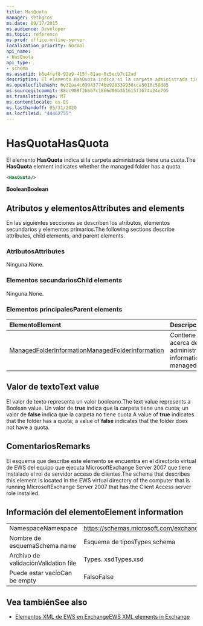 ```yaml
---
title: HasQuota
manager: sethgros
ms.date: 09/17/2015
ms.audience: Developer
ms.topic: reference
ms.prod: office-online-server
localization_priority: Normal
api_name:
- HasQuota
api_type:
- schema
ms.assetid: b6e4fef0-92a9-415f-81ae-0c5ecb7c12ad
description: El elemento HasQuota indica si la carpeta administrada tiene una cuota.
ms.openlocfilehash: 6e32aa4c69943774be928339936cca5016c58d85
ms.sourcegitcommit: 88ec988f2bb67c1866d06b361615f3674a24e795
ms.translationtype: MT
ms.contentlocale: es-ES
ms.lasthandoff: 05/31/2020
ms.locfileid: "44462755"
---
```

# <a name="hasquota"></a><span data-ttu-id="fdee3-103">HasQuota</span><span class="sxs-lookup"><span data-stu-id="fdee3-103">HasQuota</span></span>

<span data-ttu-id="fdee3-104">El elemento **HasQuota** indica si la carpeta administrada tiene una cuota.</span><span class="sxs-lookup"><span data-stu-id="fdee3-104">The **HasQuota** element indicates whether the managed folder has a quota.</span></span> 
  
```xml
<HasQuota/>
```

 <span data-ttu-id="fdee3-105">**Boolean**</span><span class="sxs-lookup"><span data-stu-id="fdee3-105">**Boolean**</span></span>
## <a name="attributes-and-elements"></a><span data-ttu-id="fdee3-106">Atributos y elementos</span><span class="sxs-lookup"><span data-stu-id="fdee3-106">Attributes and elements</span></span>

<span data-ttu-id="fdee3-107">En las siguientes secciones se describen los atributos, elementos secundarios y elementos primarios.</span><span class="sxs-lookup"><span data-stu-id="fdee3-107">The following sections describe attributes, child elements, and parent elements.</span></span>
  
### <a name="attributes"></a><span data-ttu-id="fdee3-108">Atributos</span><span class="sxs-lookup"><span data-stu-id="fdee3-108">Attributes</span></span>

<span data-ttu-id="fdee3-109">Ninguna.</span><span class="sxs-lookup"><span data-stu-id="fdee3-109">None.</span></span>
  
### <a name="child-elements"></a><span data-ttu-id="fdee3-110">Elementos secundarios</span><span class="sxs-lookup"><span data-stu-id="fdee3-110">Child elements</span></span>

<span data-ttu-id="fdee3-111">Ninguna.</span><span class="sxs-lookup"><span data-stu-id="fdee3-111">None.</span></span>
  
### <a name="parent-elements"></a><span data-ttu-id="fdee3-112">Elementos principales</span><span class="sxs-lookup"><span data-stu-id="fdee3-112">Parent elements</span></span>

|<span data-ttu-id="fdee3-113">**Elemento**</span><span class="sxs-lookup"><span data-stu-id="fdee3-113">**Element**</span></span>|<span data-ttu-id="fdee3-114">**Descripción**</span><span class="sxs-lookup"><span data-stu-id="fdee3-114">**Description**</span></span>|
|:-----|:-----|
|[<span data-ttu-id="fdee3-115">ManagedFolderInformation</span><span class="sxs-lookup"><span data-stu-id="fdee3-115">ManagedFolderInformation</span></span>](managedfolderinformation.md) <br/> |<span data-ttu-id="fdee3-116">Contiene información acerca de una carpeta administrada.</span><span class="sxs-lookup"><span data-stu-id="fdee3-116">Contains information about a managed folder.</span></span>  <br/> |
   
## <a name="text-value"></a><span data-ttu-id="fdee3-117">Valor de texto</span><span class="sxs-lookup"><span data-stu-id="fdee3-117">Text value</span></span>

<span data-ttu-id="fdee3-118">El valor de texto representa un valor booleano.</span><span class="sxs-lookup"><span data-stu-id="fdee3-118">The text value represents a Boolean value.</span></span> <span data-ttu-id="fdee3-119">Un valor de **true** indica que la carpeta tiene una cuota; un valor de **false** indica que la carpeta no tiene cuota.</span><span class="sxs-lookup"><span data-stu-id="fdee3-119">A value of **true** indicates that the folder has a quota; a value of **false** indicates that the folder does not have a quota.</span></span> 
  
## <a name="remarks"></a><span data-ttu-id="fdee3-120">Comentarios</span><span class="sxs-lookup"><span data-stu-id="fdee3-120">Remarks</span></span>

<span data-ttu-id="fdee3-121">El esquema que describe este elemento se encuentra en el directorio virtual de EWS del equipo que ejecuta MicrosoftExchange Server 2007 que tiene instalado el rol de servidor acceso de clientes.</span><span class="sxs-lookup"><span data-stu-id="fdee3-121">The schema that describes this element is located in the EWS virtual directory of the computer that is running MicrosoftExchange Server 2007 that has the Client Access server role installed.</span></span>
  
## <a name="element-information"></a><span data-ttu-id="fdee3-122">Información del elemento</span><span class="sxs-lookup"><span data-stu-id="fdee3-122">Element information</span></span>

|||
|:-----|:-----|
|<span data-ttu-id="fdee3-123">Namespace</span><span class="sxs-lookup"><span data-stu-id="fdee3-123">Namespace</span></span>  <br/> |https://schemas.microsoft.com/exchange/services/2006/types  <br/> |
|<span data-ttu-id="fdee3-124">Nombre de esquema</span><span class="sxs-lookup"><span data-stu-id="fdee3-124">Schema name</span></span>  <br/> |<span data-ttu-id="fdee3-125">Esquema de tipos</span><span class="sxs-lookup"><span data-stu-id="fdee3-125">Types schema</span></span>  <br/> |
|<span data-ttu-id="fdee3-126">Archivo de validación</span><span class="sxs-lookup"><span data-stu-id="fdee3-126">Validation file</span></span>  <br/> |<span data-ttu-id="fdee3-127">Types. xsd</span><span class="sxs-lookup"><span data-stu-id="fdee3-127">Types.xsd</span></span>  <br/> |
|<span data-ttu-id="fdee3-128">Puede estar vacío</span><span class="sxs-lookup"><span data-stu-id="fdee3-128">Can be empty</span></span>  <br/> |<span data-ttu-id="fdee3-129">Falso</span><span class="sxs-lookup"><span data-stu-id="fdee3-129">False</span></span>  <br/> |
   
## <a name="see-also"></a><span data-ttu-id="fdee3-130">Vea también</span><span class="sxs-lookup"><span data-stu-id="fdee3-130">See also</span></span>



- [<span data-ttu-id="fdee3-131">Elementos XML de EWS en Exchange</span><span class="sxs-lookup"><span data-stu-id="fdee3-131">EWS XML elements in Exchange</span></span>](ews-xml-elements-in-exchange.md)

